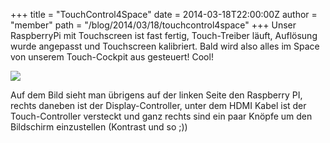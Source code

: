 +++
title = "TouchControl4Space"
date = 2014-03-18T22:00:00Z
author = "member"
path = "/blog/2014/03/18/touchcontrol4space"
+++
Unser RaspberryPi mit Touchscreen ist fast fertig, Touch-Treiber läuft,
Auflösung wurde angepasst und Touchscreen kalibriert. Bald wird also
alles im Space von unserem Touch-Cockpit aus gesteuert\! Cool\!

[![](/media/WP_20140318_004.jpg)](/media/WP_20140318_004.jpg "Zum Bild")

Auf dem Bild sieht man übrigens auf der linken Seite den Raspberry PI,
rechts daneben ist der Display-Controller, unter dem HDMI Kabel ist der
Touch-Controller versteckt und ganz rechts sind ein paar Knöpfe um den
Bildschirm einzustellen (Kontrast und so ;))
